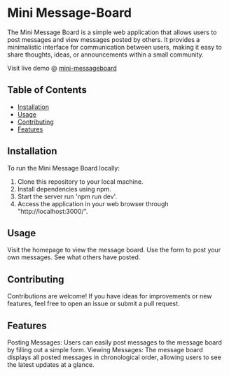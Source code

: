 # Mini Message-Board
The Mini Message Board is a simple web application that allows users to post messages and view messages posted by others. It provides a minimalistic interface for communication between users, making it easy to share thoughts, ideas, or announcements within a small community. 

Visit live demo @ <a href = "https://message-board.nauhc.dev/"> mini-messageboard </a>

## Table of Contents

- [Installation](#installation)
- [Usage](#usage)
- [Contributing](#contributing)
- [Features](#features)

## Installation
To run the Mini Message Board locally:

1. Clone this repository to your local machine.
2. Install dependencies using npm.
3. Start the server run 'npm run dev'.
4. Access the application in your web browser through "http://localhost:3000/".

## Usage
Visit the homepage to view the message board.
Use the form to post your own messages.
See what others have posted.

## Contributing
Contributions are welcome! If you have ideas for improvements or new features, feel free to open an issue or submit a pull request.

## Features
Posting Messages: Users can easily post messages to the message board by filling out a simple form.
Viewing Messages: The message board displays all posted messages in chronological order, allowing users to see the latest updates at a glance.
